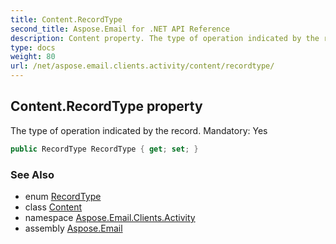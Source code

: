 ```yaml
---
title: Content.RecordType
second_title: Aspose.Email for .NET API Reference
description: Content property. The type of operation indicated by the record. Mandatory Yes
type: docs
weight: 80
url: /net/aspose.email.clients.activity/content/recordtype/
---
```

## Content.RecordType property

The type of operation indicated by the record. Mandatory: Yes

```csharp
public RecordType RecordType { get; set; }
```

### See Also

* enum [RecordType](../../recordtype/)
* class [Content](../)
* namespace [Aspose.Email.Clients.Activity](../../content/)
* assembly [Aspose.Email](../../../)


